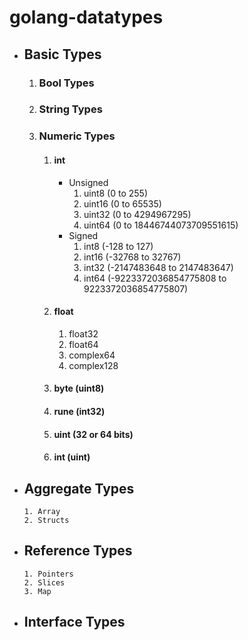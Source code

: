 # golang-datatypes

* ## Basic Types
  1. ### Bool Types
  2. ### String Types
  3. ### Numeric Types
     1. #### int
         * Unsigned
             1. uint8 (0 to 255)
             2. uint16 (0 to 65535)
             3. uint32 (0 to 4294967295)
             4. uint64 (0 to 18446744073709551615)
         * Signed
             1. int8 (-128 to 127)
             2. int16 (-32768 to 32767)
             3. int32 (-2147483648 to 2147483647)
             4. int64 (-9223372036854775808 to 9223372036854775807)
     2. #### float
         1. float32
         2. float64
         3. complex64
         4. complex128
     3. #### byte (uint8)
     4. #### rune (int32)
     5. #### uint (32 or 64 bits)
     6. #### int (uint)
* ## Aggregate Types
      1. Array
      2. Structs
* ## Reference Types
      1. Pointers
      2. Slices
      3. Map
* ## Interface Types
  